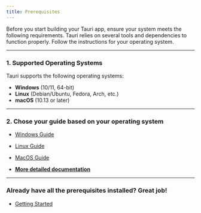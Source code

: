```yaml
---
title: Prerequisites
---
```


Before you start building your Tauri app, ensure your system meets the following requirements. Tauri relies on several tools and dependencies to function properly. Follow the instructions for your operating system.

---

### **1. Supported Operating Systems**

Tauri supports the following operating systems:

- **Windows** (10/11, 64-bit)
- **Linux** (Debian/Ubuntu, Fedora, Arch, etc.)
- **macOS** (10.13 or later)

---

### 2. Chose your guide based on your operating system

- [Windows Guide](/docs/tauri/prerequisites/windows)
- [Linux Guide](/docs/tauri/prerequisites/linux)
- [MacOS Guide](/docs/tauri/prerequisites/macOs)

- **[More detailed documentation](https://tauri.app/start/prerequisites/#rust)**

---

### Already have all the prerequisites installed? Great job!

- [Getting Started](/docs/tauri/getting-started)
